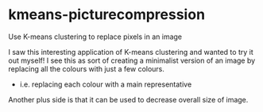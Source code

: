 # kmeans-picturecompression
Use K-means clustering to replace pixels in an image

I saw this interesting application of K-means clustering and wanted to try it out myself! 
I see this as sort of creating a minimalist version of an image by replacing all the colours with just a few colours.
* i.e. replacing each colour with a main representative

Another plus side is that it can be used to decrease overall size of image. 
